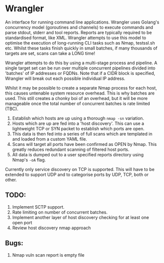 # Wrangler

An interface for running command line applications. Wrangler uses Golang's concurrency model (goroutines and channels) to execute commands and parse stdout, stderr and tool reports. Reports are typically required to be standardised format, like XML.
Wrangler attempts to use this model to optimise the execution of long-running CLI tasks such as Nmap, testssl.sh etc. Whilst these tasks finish quickly in small batches, if many thousands of targets are set, scans can take a LONG time!

Wrangler attempts to do this by using a multi-stage process and pipeline. A single target set can be run over multiple concurrent pipelines divided into 'batches' of IP addresses or FQDNs. Note that if a CIDR block is specified, Wrangler will break out each possible individual IP address.

Whilst it may be possible to create a separate Nmap process for each host, this causes untenable system resource overhead. This is why batches are used. This still creates a chonky boi of an overhead, but it will be more manageable once the total number of concurrent batches is rate limited (TBC).

1. Establish which hosts are up using a thorough `nmap -sn` variation.
2. Hosts which are up are fed into a 'host discovery'. This can use a lightweight TCP or SYN packet to establish which ports are open. 
3. This data is then fed into a series of full scans which are templated in and loaded from a custom YAML file. 
4. Scans will target all ports have been confirmed as OPEN by Nmap. This greatly reduces redundant scanning of filtered host ports.
5. All data is dumped out to a user specified reports directory using Nmap's `-oA` flag.

Currently only service discovery on TCP is supported. This will have to be extended to support UDP and to categorise ports by UDP, TCP, both or other.


## TODO:

1. Implement SCTP support. 
2. Rate limiting on number of concurrent batches.
3. Implement another layer of host discovery checking for at least one open port
4. Review host discovery nmap approach

## Bugs:

1. Nmap vuln scan report is empty file
